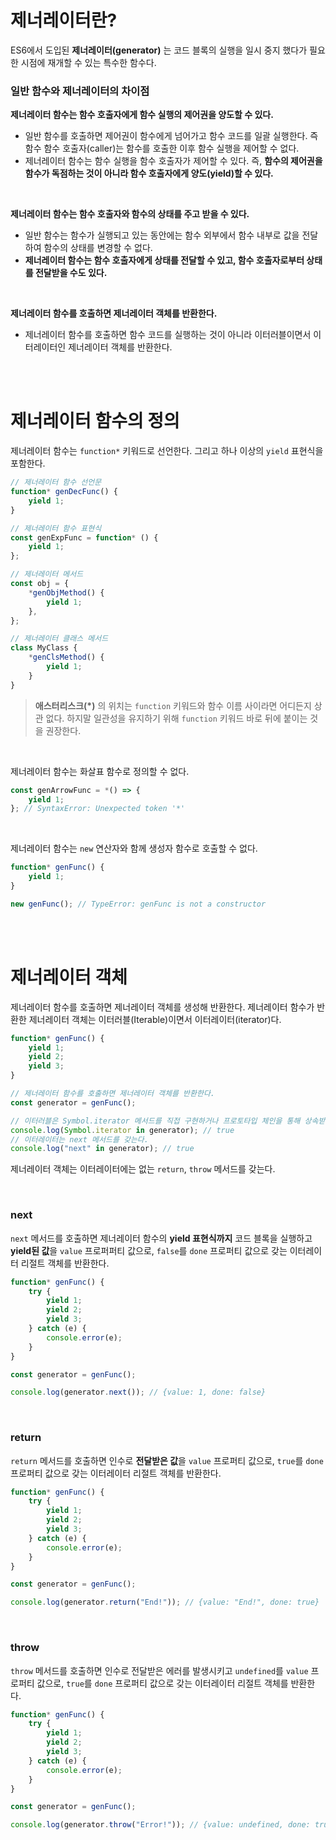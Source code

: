 # 제너레이터란?

ES6에서 도입된 **제너레이터(generator)** 는 코드 블록의 실행을 일시 중지 했다가 필요한 시점에 재개할 수 있는 특수한 함수다.
<br/>

### 일반 함수와 제너레이터의 차이점

**제너레이터 함수는 함수 호출자에게 함수 실행의 제어권을 양도할 수 있다.**

-   일반 함수를 호출하면 제어권이 함수에게 넘어가고 함수 코드를 일괄 실행한다. 즉 함수 함수 호출자(caller)는 함수를 호출한 이후 함수 실행을 제어할 수 없다.
-   제너레이터 함수는 함수 실행을 함수 호출자가 제어할 수 있다. 즉, **함수의 제어권을 함수가 독점하는 것이 아니라 함수 호출자에게 양도(yield)할 수 있다.**

<br/>

**제너레이터 함수는 함수 호출자와 함수의 상태를 주고 받을 수 있다.**

-   일반 함수는 함수가 실행되고 있는 동안에는 함수 외부에서 함수 내부로 값을 전달하여 함수의 상태를 변경할 수 없다.
-   **제너레이터 함수는 함수 호출자에게 상태를 전달할 수 있고, 함수 호출자로부터 상태를 전달받을 수도 있다.**

<br/>

**제너레이터 함수를 호출하면 제너레이터 객체를 반환한다.**

-   제너레이터 함수를 호출하면 함수 코드를 실행하는 것이 아니라 이터러블이면서 이터레이터인 제너레이터 객체를 반환한다.

<br/><br/>

# 제너레이터 함수의 정의

제너레이터 함수는 `function*` 키워드로 선언한다. 그리고 하나 이상의 `yield` 표현식을 포함한다.

```jsx
// 제너레이터 함수 선언문
function* genDecFunc() {
    yield 1;
}

// 제너레이터 함수 표현식
const genExpFunc = function* () {
    yield 1;
};

// 제너레이터 메서드
const obj = {
    *genObjMethod() {
        yield 1;
    },
};

// 제너레이터 클래스 메서드
class MyClass {
    *genClsMethod() {
        yield 1;
    }
}
```

> **애스터리스크(\*)** 의 위치는 `function` 키워드와 함수 이름 사이라면 어디든지 상관 없다. 하지말 일관성을 유지하기 위해 `function` 키워드 바로 뒤에 붙이는 것을 권장한다.

<br/>

제너레이터 함수는 화살표 함수로 정의할 수 없다.

```jsx
const genArrowFunc = *() => {
    yield 1;
}; // SyntaxError: Unexpected token '*'
```

<br/>

제너레이터 함수는 `new` 연산자와 함께 생성자 함수로 호출할 수 없다.

```jsx
function* genFunc() {
    yield 1;
}

new genFunc(); // TypeError: genFunc is not a constructor
```

<br/><br/>

# 제너레이터 객체

제너레이터 함수를 호출하면 제너레이터 객체를 생성해 반환한다. 제너레이터 함수가 반환한 제너레이터 객체는 이터러블(Iterable)이면서 이터레이터(iterator)다.

```jsx
function* genFunc() {
    yield 1;
    yield 2;
    yield 3;
}

// 제너레이터 함수를 호출하면 제너레이터 객체를 반환한다.
const generator = genFunc();

// 이터러블은 Symbol.iterator 메서드를 직접 구현하거나 프로토타입 체인을 통해 상속받은 객체다.
console.log(Symbol.iterator in generator); // true
// 이터레이터는 next 메서드를 갖는다.
console.log("next" in generator); // true
```

제너레이터 객체는 이터레이터에는 없는 `return`, `throw` 메서드를 갖는다.

<br/>

### next

`next` 메서드를 호출하면 제너레이터 함수의 **yield 표현식까지** 코드 블록을 실행하고 **yield된 값**을 `value` 프로퍼퍼티 값으로, `false`를 `done` 프로퍼티 값으로 갖는 이터레이터 리절트 객체를 반환한다.

```jsx
function* genFunc() {
    try {
        yield 1;
        yield 2;
        yield 3;
    } catch (e) {
        console.error(e);
    }
}

const generator = genFunc();

console.log(generator.next()); // {value: 1, done: false}
```

<br/>

### return

`return` 메서드를 호출하면 인수로 **전달받은 값**을 `value` 프로퍼티 값으로, `true`를 `done` 프로퍼티 값으로 갖는 이터레이터 리절트 객체를 반환한다.

```jsx
function* genFunc() {
    try {
        yield 1;
        yield 2;
        yield 3;
    } catch (e) {
        console.error(e);
    }
}

const generator = genFunc();

console.log(generator.return("End!")); // {value: "End!", done: true}
```

<br/>

### throw

`throw` 메서드를 호출하면 인수로 전달받은 에러를 발생시키고 `undefined`를 `value` 프로퍼티 값으로, `true`를 `done` 프로퍼티 값으로 갖는 이터레이터 리절트 객체를 반환한다.

```jsx
function* genFunc() {
    try {
        yield 1;
        yield 2;
        yield 3;
    } catch (e) {
        console.error(e);
    }
}

const generator = genFunc();

console.log(generator.throw("Error!")); // {value: undefined, done: true}
```
